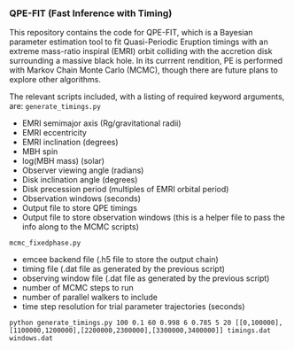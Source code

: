 ### QPE-FIT (Fast Inference with Timing)

This repository contains the code for QPE-FIT, which is a Bayesian parameter estimation tool to fit Quasi-Periodic Eruption timings with an extreme mass-ratio inspiral (EMRI) orbit colliding with the accretion disk surrounding a massive black hole. In its currrent rendition, PE is performed with Markov Chain Monte Carlo (MCMC), though there are future plans to explore other algorithms.

The relevant scripts included, with a listing of required keyword arguments, are:
`generate_timings.py`
- EMRI semimajor axis (Rg/gravitational radii)
- EMRI eccentricity
- EMRI inclination (degrees)
- MBH spin
- log(MBH mass) (solar)
- Observer viewing angle (radians)
- Disk inclination angle (degrees)
- Disk precession period (multiples of EMRI orbital period)
- Observation windows (seconds)
- Output file to store QPE timings
- Output file to store observation windows (this is a helper file to pass the info along to the MCMC scripts)

`mcmc_fixedphase.py`
- emcee backend file (.h5 file to store the output chain)
- timing file (.dat file as generated by the previous script)
- observing window file (.dat file as generated by the previous script)
- number of MCMC steps to run
- number of parallel walkers to include
- time step resolution for trial parameter trajectories (seconds)
```
python generate_timings.py 100 0.1 60 0.998 6 0.785 5 20 [[0,100000],[1100000,1200000],[2200000,2300000],[3300000,3400000]] timings.dat windows.dat
```
